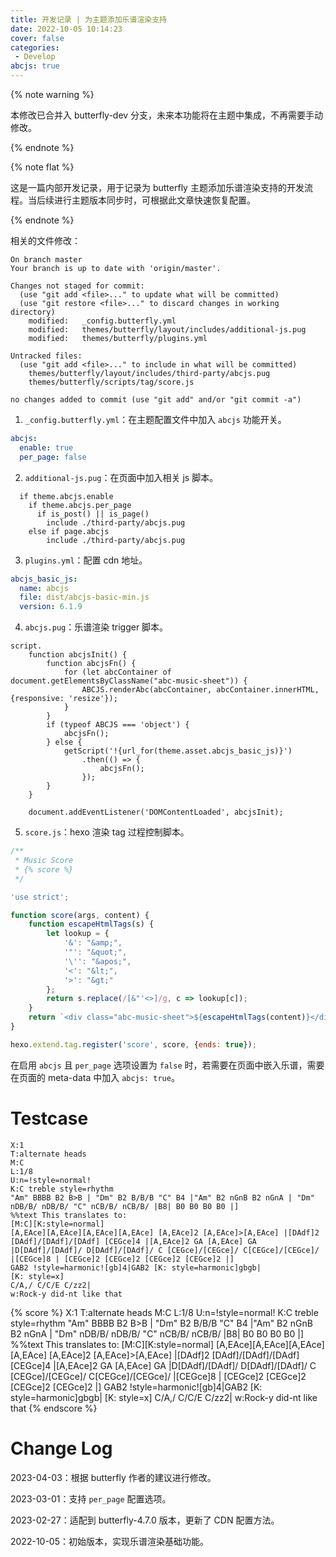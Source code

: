 ```yaml
---
title: 开发记录 | 为主题添加乐谱渲染支持
date: 2022-10-05 10:14:23
cover: false
categories:
 - Develop
abcjs: true
---
```


{% note warning %}

本修改已合并入 butterfly-dev 分支，未来本功能将在主题中集成，不再需要手动修改。

{% endnote %}

{% note flat %}

这是一篇内部开发记录，用于记录为 butterfly 主题添加乐谱渲染支持的开发流程。当后续进行主题版本同步时，可根据此文章快速恢复配置。

{% endnote %}

相关的文件修改：

```text
On branch master
Your branch is up to date with 'origin/master'.

Changes not staged for commit:
  (use "git add <file>..." to update what will be committed)
  (use "git restore <file>..." to discard changes in working directory)
	modified:   _config.butterfly.yml
	modified:   themes/butterfly/layout/includes/additional-js.pug
	modified:   themes/butterfly/plugins.yml

Untracked files:
  (use "git add <file>..." to include in what will be committed)
	themes/butterfly/layout/includes/third-party/abcjs.pug
	themes/butterfly/scripts/tag/score.js

no changes added to commit (use "git add" and/or "git commit -a")
```

1. `_config.butterfly.yml`：在主题配置文件中加入 `abcjs` 功能开关。

```yaml
abcjs:
  enable: true
  per_page: false
```

2. `additional-js.pug`：在页面中加入相关 js 脚本。

```stylus
  if theme.abcjs.enable
    if theme.abcjs.per_page
      if is_post() || is_page()
        include ./third-party/abcjs.pug
    else if page.abcjs
        include ./third-party/abcjs.pug
```

3. `plugins.yml`：配置 cdn 地址。

```yaml
abcjs_basic_js:
  name: abcjs
  file: dist/abcjs-basic-min.js
  version: 6.1.9
```

4. `abcjs.pug`：乐谱渲染 trigger 脚本。

```stylus
script.
    function abcjsInit() {
        function abcjsFn() {
            for (let abcContainer of document.getElementsByClassName("abc-music-sheet")) {
                ABCJS.renderAbc(abcContainer, abcContainer.innerHTML, {responsive: 'resize'});
            }
        }
        if (typeof ABCJS === 'object') {
            abcjsFn();
        } else {
            getScript('!{url_for(theme.asset.abcjs_basic_js)}')
                .then(() => {
                    abcjsFn();
                });
        }
    }

    document.addEventListener('DOMContentLoaded', abcjsInit);
```

5. `score.js`：hexo 渲染 tag 过程控制脚本。

```javascript
/**
 * Music Score
 * {% score %}
 */

'use strict';

function score(args, content) {
    function escapeHtmlTags(s) {
        let lookup = {
            '&': "&amp;",
            '"': "&quot;",
            '\'': "&apos;",
            '<': "&lt;",
            '>': "&gt;"
        };
        return s.replace(/[&"'<>]/g, c => lookup[c]);
    }
    return `<div class="abc-music-sheet">${escapeHtmlTags(content)}</div>`;
}

hexo.extend.tag.register('score', score, {ends: true});
```

在启用 `abcjs` 且 `per_page` 选项设置为 `false` 时，若需要在页面中嵌入乐谱，需要在页面的 meta-data 中加入 `abcjs: true`。

# Testcase

```text
X:1
T:alternate heads
M:C
L:1/8
U:n=!style=normal!
K:C treble style=rhythm
"Am" BBBB B2 B>B | "Dm" B2 B/B/B "C" B4 |"Am" B2 nGnB B2 nGnA | "Dm" nDB/B/ nDB/B/ "C" nCB/B/ nCB/B/ |B8| B0 B0 B0 B0 |]
%%text This translates to:
[M:C][K:style=normal]
[A,EAce][A,EAce][A,EAce][A,EAce] [A,EAce]2 [A,EAce]>[A,EAce] |[DAdf]2 [DAdf]/[DAdf]/[DAdf] [CEGce]4 |[A,EAce]2 GA [A,EAce] GA |D[DAdf]/[DAdf]/ D[DAdf]/[DAdf]/ C [CEGce]/[CEGce]/ C[CEGce]/[CEGce]/ |[CEGce]8 | [CEGce]2 [CEGce]2 [CEGce]2 [CEGce]2 |]
GAB2 !style=harmonic![gb]4|GAB2 [K: style=harmonic]gbgb|
[K: style=x]
C/A,/ C/C/E C/zz2|
w:Rock-y did-nt like that
```

{% score %}
X:1
T:alternate heads
M:C
L:1/8
U:n=!style=normal!
K:C treble style=rhythm
"Am" BBBB B2 B>B | "Dm" B2 B/B/B "C" B4 |"Am" B2 nGnB B2 nGnA | "Dm" nDB/B/ nDB/B/ "C" nCB/B/ nCB/B/ |B8| B0 B0 B0 B0 |]
%%text This translates to:
[M:C][K:style=normal]
[A,EAce][A,EAce][A,EAce][A,EAce] [A,EAce]2 [A,EAce]>[A,EAce] |[DAdf]2 [DAdf]/[DAdf]/[DAdf] [CEGce]4 |[A,EAce]2 GA [A,EAce] GA |D[DAdf]/[DAdf]/ D[DAdf]/[DAdf]/ C [CEGce]/[CEGce]/ C[CEGce]/[CEGce]/ |[CEGce]8 | [CEGce]2 [CEGce]2 [CEGce]2 [CEGce]2 |]
GAB2 !style=harmonic![gb]4|GAB2 [K: style=harmonic]gbgb|
[K: style=x]
C/A,/ C/C/E C/zz2|
w:Rock-y did-nt like that
{% endscore %}

# Change Log

2023-04-03：根据 butterfly 作者的建议进行修改。

2023-03-01：支持 `per_page` 配置选项。

2023-02-27：适配到 butterfly-4.7.0 版本，更新了 CDN 配置方法。

2022-10-05：初始版本，实现乐谱渲染基础功能。